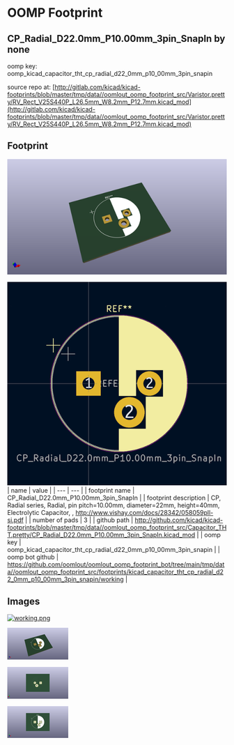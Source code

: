 # OOMP Footprint  
## CP_Radial_D22.0mm_P10.00mm_3pin_SnapIn  by none  
  
oomp key: oomp_kicad_capacitor_tht_cp_radial_d22_0mm_p10_00mm_3pin_snapin  
  
source repo at: [http://gitlab.com/kicad/kicad-footprints/blob/master/tmp/data//oomlout_oomp_footprint_src/Varistor.pretty/RV_Rect_V25S440P_L26.5mm_W8.2mm_P12.7mm.kicad_mod](http://gitlab.com/kicad/kicad-footprints/blob/master/tmp/data//oomlout_oomp_footprint_src/Varistor.pretty/RV_Rect_V25S440P_L26.5mm_W8.2mm_P12.7mm.kicad_mod)  
## Footprint  
  
[![working_kicad_pcb_3d.png](working_kicad_pcb_3d_600.png)](working_kicad_pcb_3d.png)  
  
[![working.png](working_600.png)](working.png)  
| name | value | 
| --- | --- | 
| footprint name | CP_Radial_D22.0mm_P10.00mm_3pin_SnapIn | 
| footprint description | CP, Radial series, Radial, pin pitch=10.00mm, diameter=22mm, height=40mm, Electrolytic Capacitor, , http://www.vishay.com/docs/28342/058059pll-si.pdf | 
| number of pads | 3 | 
| github path | http://github.com/kicad/kicad-footprints/blob/master/tmp/data//oomlout_oomp_footprint_src/Capacitor_THT.pretty/CP_Radial_D22.0mm_P10.00mm_3pin_SnapIn.kicad_mod | 
| oomp key | oomp_kicad_capacitor_tht_cp_radial_d22_0mm_p10_00mm_3pin_snapin | 
| oomp bot github | https://github.com/oomlout/oomlout_oomp_footprint_bot/tree/main/tmp/data//oomlout_oomp_footprint_src/footprints/kicad_capacitor_tht_cp_radial_d22_0mm_p10_00mm_3pin_snapin/working | 
## Images  
  
[![working.png](working_140.png)](working.png)  
  
[![working_kicad_pcb_3d.png](working_kicad_pcb_3d_140.png)](working_kicad_pcb_3d.png)  
  
[![working_kicad_pcb_3d_back.png](working_kicad_pcb_3d_back_140.png)](working_kicad_pcb_3d_back.png)  
  
[![working_kicad_pcb_3d_front.png](working_kicad_pcb_3d_front_140.png)](working_kicad_pcb_3d_front.png)  
